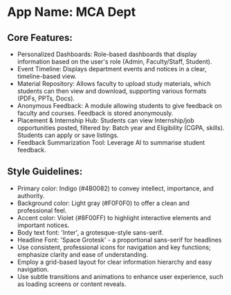 # **App Name**: MCA Dept

## Core Features:

- Personalized Dashboards: Role-based dashboards that display information based on the user's role (Admin, Faculty/Staff, Student).
- Event Timeline: Displays department events and notices in a clear, timeline-based view.
- Material Repository: Allows faculty to upload study materials, which students can then view and download, supporting various formats (PDFs, PPTs, Docs).
- Anonymous Feedback: A module allowing students to give feedback on faculty and courses. Feedback is stored anonymously.
- Placement & Internship Hub: Students can view Internship/job opportunities posted, filtered by: Batch year and Eligibility (CGPA, skills). Students can apply or save listings.
- Feedback Summarization Tool: Leverage AI to summarise student feedback.

## Style Guidelines:

- Primary color: Indigo (#4B0082) to convey intellect, importance, and authority.
- Background color: Light gray (#F0F0F0) to offer a clean and professional feel.
- Accent color: Violet (#8F00FF) to highlight interactive elements and important notices.
- Body text font: 'Inter', a grotesque-style sans-serif.
- Headline Font: 'Space Grotesk' - a proportional sans-serif for headlines
- Use consistent, professional icons for navigation and key functions; emphasize clarity and ease of understanding.
- Employ a grid-based layout for clear information hierarchy and easy navigation.
- Use subtle transitions and animations to enhance user experience, such as loading screens or content reveals.